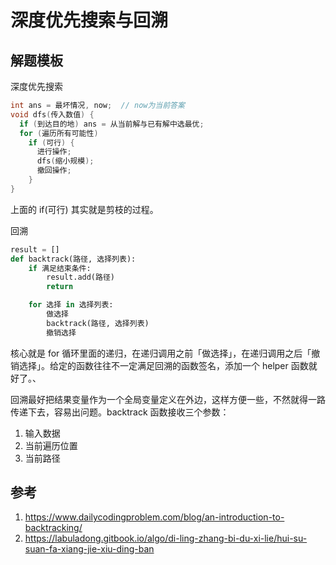# 深度优先搜索与回溯

## 解题模板

深度优先搜索

```C++
int ans = 最坏情况, now;  // now为当前答案
void dfs(传入数值) {
  if (到达目的地) ans = 从当前解与已有解中选最优;
  for (遍历所有可能性)
    if (可行) {
      进行操作;
      dfs(缩小规模);
      撤回操作;
    }
}
```

上面的 if(可行) 其实就是剪枝的过程。

回溯

```Python
result = []
def backtrack(路径, 选择列表):
    if 满足结束条件:
        result.add(路径)
        return

    for 选择 in 选择列表:
        做选择
        backtrack(路径, 选择列表)
        撤销选择
```

核心就是 for 循环里面的递归，在递归调用之前「做选择」，在递归调用之后「撤销选择」。给定的函数往往不一定满足回溯的函数签名，添加一个 helper 函数就好了。、

回溯最好把结果变量作为一个全局变量定义在外边，这样方便一些，不然就得一路传递下去，容易出问题。backtrack 函数接收三个参数：

1. 输入数据
2. 当前遍历位置
3. 当前路径


## 参考

1. https://www.dailycodingproblem.com/blog/an-introduction-to-backtracking/
2. https://labuladong.gitbook.io/algo/di-ling-zhang-bi-du-xi-lie/hui-su-suan-fa-xiang-jie-xiu-ding-ban